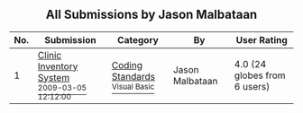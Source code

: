 ﻿<div align="center">

## All Submissions by Jason  Malbataan

</div>

No.  | Submission | Category | By   | User Rating
---- | ---------- | -------- | ---- | -----------
1 | [Clinic Inventory System<br /><sup>2009-03-05 12:12:00</sup>](https://github.com/Planet-Source-Code/jason-malbataan-clinic-inventory-system__1-71912) | [Coding Standards<br /><sup>Visual Basic</sup>](../ByCategory/coding-standards__1-43.md) | Jason  Malbataan | 4.0 (24 globes from 6 users)
